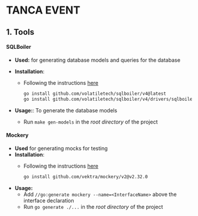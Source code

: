 # TANCA EVENT
## 1. Tools
#### SQLBoiler
- **Used:** for generating database models and queries for the database
- **Installation**: 
  - Following the instructions [here](https://github.com/volatiletech/sqlboiler#download)

    ```bash
    go install github.com/volatiletech/sqlboiler/v4@latest
    go install github.com/volatiletech/sqlboiler/v4/drivers/sqlboiler-psql@latest
    ```

- **Usage:**: To generate the database models
  - Run `make gen-models` in the *root directory* of the project

#### Mockery
- **Used** for generating mocks for testing
- **Installation**: 
  - Following the instructions [here](https://vektra.github.io/mockery/v2.32/installation/)
  
    ```bash
    go install github.com/vektra/mockery/v2@v2.32.0
    ```
- **Usage:**
  - Add `//go:generate mockery --name=<InterfaceName>` above the interface declaration
  - Run `go generate ./...` in the *root directory* of the project